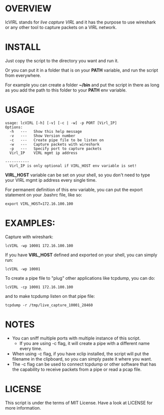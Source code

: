 OVERVIEW
========

lcVIRL stands for _live capture VIRL_ and it has the purpose to use wireshark or any other tool to capture packets on a VIRL network.


INSTALL
=======

Just copy the script to the directory you want and run it.

Or you can put it in a folder that is on your **PATH** variable, and run the script from everywhere.

For example you can create a folder **~/bin** and put the script in there as long as you add the path to this folder to your **PATH** env variable.


USAGE
=====

```
usage: lcVIRL [-h] [-v] [-c | -w] -p PORT [Virl_IP]
Options:
  -h   ---   Show this help message
  -v   ---   Show Version number
  -c   ---   Create pipe file to be listen on
  -w   ---   Capture packets with wireshark
  -p   ---   Specify port to capture packets
  Virl_IP    VIRL mgmt ip address

-----------
  Virl_IP is only optional if VIRL_HOST env variable is set!
```


**VIRL_HOST** variable can be set on your shell, so you don't need to type your VIRL mgmt ip address every single time.

For permanent definition of this env variable, you can put the export statement on your .bashrc file, like so:

```
export VIRL_HOST=172.16.100.100
```


EXAMPLES:
=========

Capture with wireshark:

```
lcVIRL -wp 10001 172.16.100.100
```

If you have **VIRL_HOST** defined and exported on your shell, you can simply run:

```
lcVIRL -wp 10001
```

To create a pipe file to "plug" other applications like tcpdump, you can do:

```
lcVIRL -cp 10001 172.16.100.100

```

and to make tcpdump listen on that pipe file:

```
tcpdump -r /tmp/live_capture_10001_28460
```


NOTES
=====

 - You can sniff multiple ports with multiple instance of this script.
   - If you are using -c flag, it will create a pipe with a different name every time.
 - When using -c flag, if you have xclip installed, the script will put the filename in the clipboard, so you can simply paste it where you want.
 - The -c flag can be used to connect tcpdump or other software that has the capability to receive packets from a pipe or read a pcap file.


LICENSE
=======

This script is under the terms of MIT License. Have a look at LICENSE for more information.
